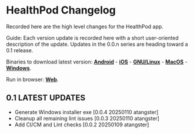 # HealthPod Changelog

Recorded here are the high level changes for the HealthPod app.

Guide: Each version update is recorded here with a short user-oriented
description of the update. Updates in the 0.0.n series are heading
toward a 0.1 release.

Binaries to download latest version:
[**Android**](https://access.togaware.com/healthpod-dev.apk) -
[**iOS**](https://access.togaware.com/healthpod-dev.ios) -
[**GNU/Linux**](https://access.togaware.com/healthpod-dev-linux.zip) -
[**MacOS**](https://access.togaware.com/healthpod-dev-macos.zip) -
[**Windows**](https://access.togaware.com/healthpod-dev-windows-inno.exe).

Run in browser: [**Web**](https://healthpod.solidcommunity.au).

## 0.1 LATEST UPDATES

+ Generate Windows installer exe [0.0.4 20250110 atangster]
+ Cleanup all remaining lint issues [0.0.3 20250110 atangster]
+ Add CI/CM and Lint checks [0.0.2 20250109 atangster]
